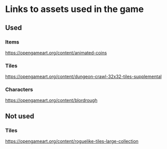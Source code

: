 # Links to assets used in the game

## Used

### Items
https://opengameart.org/content/animated-coins

### Tiles
https://opengameart.org/content/dungeon-crawl-32x32-tiles-supplemental

### Characters
https://opengameart.org/content/blordrough


## Not used

### Tiles
https://opengameart.org/content/roguelike-tiles-large-collection


